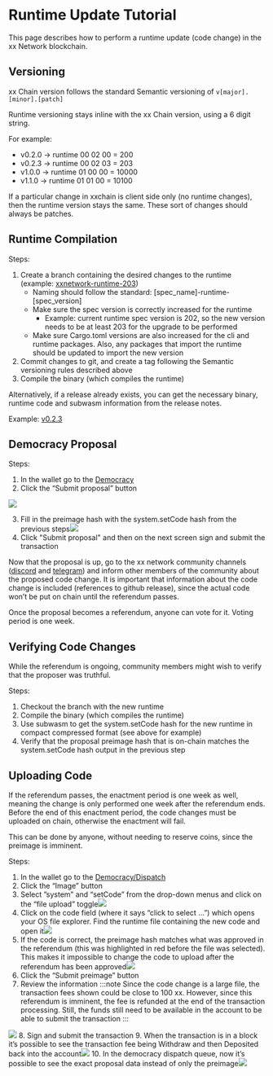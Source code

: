 # Runtime Update Tutorial
This page describes how to perform a runtime update (code change)
in the xx Network blockchain.

## Versioning

xx Chain version follows the standard Semantic versioning of
`v[major].[minor].[patch]`

Runtime versioning stays inline with the xx Chain version, using a 6
digit string.

For example:

-   v0.2.0 -> runtime 00 02 00 = 200
-   v0.2.3 -> runtime 00 02 03 = 203
-   v1.0.0 -> runtime 01 00 00 = 10000
-   v1.1.0 -> runtime 01 01 00 = 10100

If a particular change in xxchain is client side only (no runtime
changes), then the runtime version stays the same. These sort of changes
should always be patches.

## Runtime Compilation

Steps:

1.  Create a branch containing the desired changes to the runtime
    (example:
    [xxnetwork-runtime-203](https://github.com/xx-labs/xxchain/tree/xxnetwork-runtime-203))
    -   Naming should follow the standard:
        \[spec_name\]-runtime-\[spec_version\]
    -   Make sure the spec version is correctly increased for the
        runtime
        -   Example: current runtime spec version is 202, so the new version
            needs to be at least 203 for the upgrade to be performed
    -   Make sure Cargo.toml versions are also increased for the cli and
        runtime packages. Also, any packages that import the runtime
        should be updated to import the new version
2.  Commit changes to git, and create a tag following the Semantic
    versioning rules described above
3.  Compile the binary (which compiles the runtime)

Alternatively, if a release already exists, you can get the necessary
binary, runtime code and subwasm information from the release notes.

Example:
[v0.2.3](https://github.com/xx-labs/xxchain/releases/tag/v0.2.3)

## Democracy Proposal

Steps:

1.  In the wallet go to the
    [Democracy](https://wallet.xx.network/#/democracy)
2.  Click the “Submit proposal” button

![](@site/static/img/Screen_Shot_2022-04-26_at_2.06.27_PM.png)

3.  Fill in the preimage hash with the system.setCode hash from the
    previous steps![](@site/static/img/Screen_Shot_2022-04-26_at_2.07.48_PM.png)
4.  Click "Submit proposal" and then on the next screen sign and submit
    the transaction

Now that the proposal is up, go to the xx network community channels
([discord](https://discord.com/invite/Y8pCkbK) and
[telegram](https://t.me/xxnetwork)) and inform other members of the
community about the proposed code change. It is important that
information about the code change is included (references to github
release), since the actual code won’t be put on chain until the
referendum passes.

Once the proposal becomes a referendum, anyone can vote for it. Voting
period is one week.

## Verifying Code Changes

While the referendum is ongoing, community members might wish to verify
that the proposer was truthful.

Steps:

1.  Checkout the branch with the new runtime
2.  Compile the binary (which compiles the runtime)
3.  Use subwasm to get the system.setCode hash for the new runtime in
    compact compressed format (see above for example)
4.  Verify that the proposal preimage hash that is on-chain matches the
    system.setCode hash output in the previous step

## Uploading Code

If the referendum passes, the enactment period is one week as well,
meaning the change is only performed one week after the referendum ends.
Before the end of this enactment period, the code changes must be
uploaded on chain, otherwise the enactment will fail.

This can be done by anyone, without needing to reserve coins, since the
preimage is imminent.

Steps:

1.  In the wallet go to the
    [Democracy/Dispatch](https://wallet.xx.network/#/democracy/dispatch)
2.  Click the “Image” button
3.  Select ”system” and “setCode” from the drop-down menus and click on
    the “file upload” toggle![](@site/static/img/Screen_Shot_2022-04-26_at_2.19.45_PM.png)
4.  Click on the code field (where it says “click to select …”) which
    opens your OS file explorer. Find the runtime file containing the
    new code and open it![](@site/static/img/Screen_Shot_2022-04-26_at_2.20.26_PM.png)
5.  If the code is correct, the preimage hash matches what was approved
    in the referendum (this was highlighted in red before the file was
    selected). This makes it impossible to change the code to upload
    after the referendum has been approved![](@site/static/img/Screen_Shot_2022-04-26_at_2.20.37_PM.png)
6.  Click the “Submit preimage” button
7.  Review the information
:::note
Since the code change is a large file, the transaction
        fees shown could be close to 100 xx. However, since this
        referendum is imminent, the fee is refunded at the end of the
        transaction processing. Still, the funds still need to be
        available in the account to be able to submit the transaction
:::

![](@site/static/img/Screen_Shot_2022-04-26_at_2.20.49_PM.png)
8.  Sign and submit the transaction
9.  When the transaction is in a block it’s possible to see the
    transaction fee being Withdraw and then Deposited back into the
    account![](@site/static/img/Screen_Shot_2022-04-26_at_2.21.51_PM.png)
10. In the democracy dispatch queue, now it’s possible to see the exact
    proposal data instead of only the preimage![](@site/static/img/Screen_Shot_2022-04-26_at_2.21.07_PM.png)
